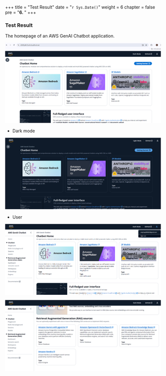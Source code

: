 +++
title = "Test Result"
date = "`r Sys.Date()`"
weight = 6
chapter = false
pre = "<b>6. </b>"
+++

### Test Result
The homepage of an AWS GenAI Chatbot application.

![10-testresult](/images/10-testresult/001-10-testresult.png?width=90pc)

- Dark mode

![10-testresult](/images/10-testresult/002-10-testresult.png?width=90pc)

- User

![10-testresult](/images/10-testresult/003-10-testresult.png?width=90pc)

![10-testresult](/images/10-testresult/004-10-testresult.png?width=90pc)
